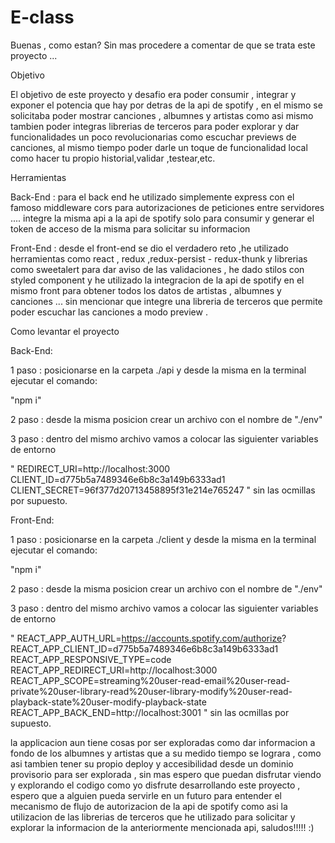 # E-class

Buenas , como estan? Sin mas procedere a comentar de que se trata este proyecto ... 


Objetivo

El objetivo de este proyecto y desafio era poder consumir , integrar y exponer el potencia que hay por detras de la api de spotify ,
en el mismo se solicitaba poder mostrar canciones , albumnes y artistas como asi mismo tambien poder integras librerias de terceros para poder explorar y dar funcionalidades
un poco revolucionarias como escuchar previews de canciones, al mismo tiempo poder darle un toque de funcionalidad local como hacer tu propio historial,validar ,testear,etc.

Herramientas

Back-End : para el back end he utilizado simplemente express con el famoso middleware cors para autorizaciones de peticiones entre servidores .... 
integre la misma api a la api de spotify solo para consumir y generar el token de acceso de la misma para solicitar su informacion

Front-End : desde el front-end se dio el verdadero reto ,he utilizado herramientas como react , redux ,redux-persist - redux-thunk y  librerias como sweetalert
para dar aviso de las validaciones , he dado stilos con styled component y he utilizado la integracion de la api de spotify en el mismo front para obtener
todos los datos de artistas , albumnes y canciones ... sin mencionar que integre una libreria de terceros que permite poder escuchar las canciones a modo preview .


Como levantar el proyecto

Back-End:

1 paso : posicionarse en la carpeta ./api y desde la misma en la terminal ejecutar el comando:

"npm i"

2 paso : desde la misma posicion crear un archivo con el nombre de "./env"

3 paso : dentro del mismo archivo vamos a colocar las siguienter variables de entorno

"
REDIRECT_URI=http://localhost:3000
CLIENT_ID=d775b5a7489346e6b8c3a149b6333ad1
CLIENT_SECRET=96f377d20713458895f31e214e765247
"
sin las ocmillas por supuesto.

Front-End:

1 paso : posicionarse en la carpeta ./client y desde la misma en la terminal ejecutar el comando:

"npm i"

2 paso : desde la misma posicion crear un archivo con el nombre de "./env"

3 paso : dentro del mismo archivo vamos a colocar las siguienter variables de entorno

"
REACT_APP_AUTH_URL=https://accounts.spotify.com/authorize?
REACT_APP_CLIENT_ID=d775b5a7489346e6b8c3a149b6333ad1
REACT_APP_RESPONSIVE_TYPE=code
REACT_APP_REDIRECT_URI=http://localhost:3000
REACT_APP_SCOPE=streaming%20user-read-email%20user-read-private%20user-library-read%20user-library-modify%20user-read-playback-state%20user-modify-playback-state
REACT_APP_BACK_END=http://localhost:3001
"
sin las ocmillas por supuesto.


la applicacion aun tiene cosas por ser exploradas como dar informacion a fondo de los albumnes y artistas que a su medido tiempo se lograra , como asi tambien tener su propio
deploy y accesibilidad desde un dominio provisorio para ser explorada , sin mas espero que puedan disfrutar viendo y explorando el codigo como yo disfrute
desarrollando este proyecto , espero que a alguien pueda servirle en un futuro para entender el mecanismo de flujo de autorizacion de la api de spotify como 
asi la utilizacion de las librerias de terceros que he utilizado para solicitar y explorar la informacion de la anteriormente mencionada api, saludos!!!!! :)

